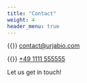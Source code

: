 ```yaml
---
title: "Contact"
weight: 4
header_menu: true
---
```


{{<icon class="fa fa-envelope">}}&nbsp;[contact@urjabio.com](mailto:urjabio@urjabio.com)

{{<icon class="fa fa-phone">}}&nbsp;[+49 1111 555555](tel:+491111555555)

Let us get in touch!

